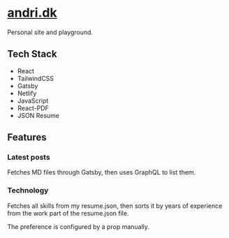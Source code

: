 # [andri.dk](https://www.andri.dk)

Personal site and playground.

## Tech Stack

- React
- TailwindCSS
- Gatsby
- Netlify
- JavaScript
- React-PDF
- JSON Resume

## Features

### Latest posts

Fetches MD files through Gatsby, then uses GraphQL to list them.

### Technology

Fetches all skills from my resume.json, then sorts it by years of experience from the work part of the resume.json file.

The preference is configured by a prop manually.
